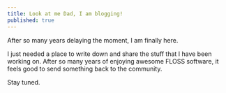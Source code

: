 ```yaml
---
title: Look at me Dad, I am blogging!
published: true
---
```

After so many years delaying the moment, I am finally here.

I just needed a place to write down and share the stuff that I have been working on.
After so many years of enjoying awesome FLOSS software, it feels good to send something back to the community.

Stay tuned.
